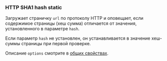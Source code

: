 ### HTTP SHA1 hash static
Загружает страничку `url` по протоколу HTTP и оповещает, если содержимое страницы (хеш сумма) отличается от значения, установленного в параметре `hash`.

Если параметр `hash` не установлен, он устанавливается в значение хеш-суммы страницы при первой проверке.

Описание `options` смотрите в [общих свойствах](common).